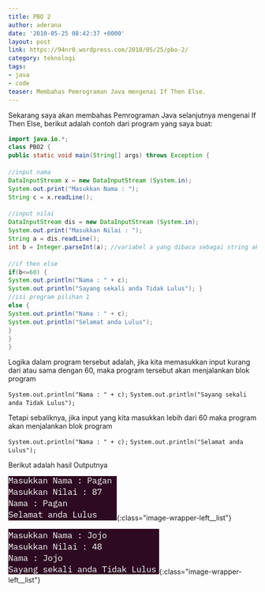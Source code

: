 ```yaml
---
title: PBO 2
author: aderana
date: '2010-05-25 08:42:37 +0000'
layout: post
link: https://94nr0.wordpress.com/2010/05/25/pbo-2/
category: teknologi
tags:
- java
- code
teaser: Membahas Pemrograman Java mengenai If Then Else.
---
```


Sekarang saya akan membahas Pemrograman Java selanjutnya mengenai If Then Else, berikut adalah contoh dari program yang saya buat:

```java
import java.io.*;
class PBO2 {
public static void main(String[] args) throws Exception {

//input nama
DataInputStream x = new DataInputStream (System.in);
System.out.print("Masukkan Nama : ");
String c = x.readLine();

//input nilai
DataInputStream dis = new DataInputStream (System.in);
System.out.print("Masukkan Nilai : ");
String a = dis.readLine();
int b = Integer.parseInt(a); //variabel a yang dibaca sebagai string akan diterjemahkan sebagai variabel b yang bernilai integer

//if then else
if(b<=60) {
System.out.println("Nama : " + c);
System.out.println("Sayang sekali anda Tidak Lulus"); }
//isi program pilihan 1
else {
System.out.println("Nama : " + c);
System.out.println("Selamat anda Lulus");
}
}
}
```

Logika dalam program tersebut adalah, jika kita memasukkan input kurang dari atau sama dengan 60, maka program tersebut akan menjalankan blok program

`System.out.println("Nama : " + c);`
`System.out.println("Sayang sekali anda Tidak Lulus");`

Tetapi sebaliknya, jika input yang kita masukkan lebih dari 60 maka program akan menjalankan blok program

`System.out.println("Nama : " + c);`
`System.out.println("Selamat anda Lulus");`

Berikut adalah hasil Outputnya

![lulus](/i/pbo2-lulus.png){:class="image-wrapper-left__list"}

![tidak lulus](/i/pbo2-tidak-lulus.png){:class="image-wrapper-left__list"}